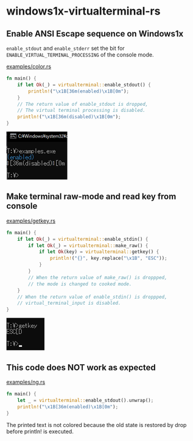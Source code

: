 windows1x-virtualterminal-rs
============================

Enable ANSI Escape sequence on Windows1x
----------------------------------------

`enable_stdout` and `enable_stderr` set the bit for `ENABLE_VIRTUAL_TERMINAL_PROCESSING` of the console mode.

[examples/color.rs](examples/color.rs)

```examples/color.rs
fn main() {
    if let Ok(_) = virtualterminal::enable_stdout() {
        println!("\x1B[36m(enabled)\x1B[0m");
    }
    // The return value of enable_stdout is dropped,
    // The virtual terminal processing is disabled.
    println!("\x1B[36m(disabled)\x1B[0m");
}
```

![image](examples.png)

Make terminal raw-mode and read key from console
------------------------------------------------

[examples/getkey.rs](examples/getkey.rs)

```examples/getkey.rs
fn main() {
    if let Ok(_) = virtualterminal::enable_stdin() {
        if let Ok(_) = virtualterminal::make_raw() {
            if let Ok(key) = virtualterminal::getkey() {
                println!("{}", key.replace("\x1B", "ESC"));
            }
        }
        // When the return value of make_raw() is droppped,
        // the mode is changed to cooked mode.
    }
    // When the return value of enable_stdin() is droppped,
    // virtual_terminal_input is disabled.
}
```

![image](getkey.png)

This code does NOT work as expected
-----------------------------------

[examples/ng.rs](examples/ng.rs)

```examples/ng.rs
fn main() {
    let _ = virtualterminal::enable_stdout().unwrap();
    println!("\x1B[36m(enabled)\x1B[0m");
}
```

The printed text is not colored because the old state is restored by drop before println! is executed.
